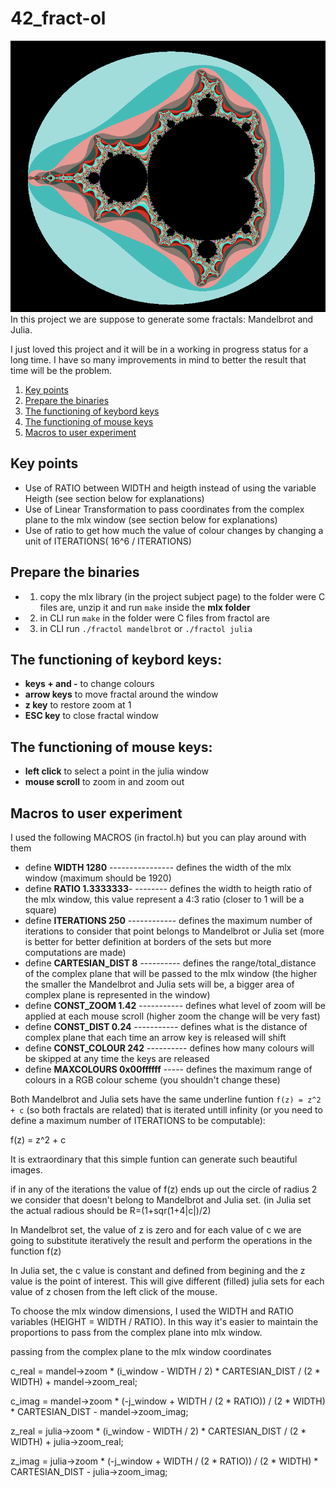 # 42_fract-ol
![](https://github.com/aamaral-42/42_fract-ol/blob/main/mandelbrot_image.png)
In this project we are suppose to generate some fractals: Mandelbrot and Julia.

I just loved this project and it will be in a working in progress status for a long time. I have so many improvements in mind to better the result that time will be the problem.

1. [Key points](#key-points)
1. [Prepare the binaries](#prepare-the-binaries)
2. [The functioning of keybord keys](#the-functioning-of-keybord-keys)
3. [The functioning of mouse keys](#the-functioning-of-mouse-keys)
4. [Macros to user experiment](#macros-to-user-experiment)

## Key points

- Use of RATIO between WIDTH and heigth instead of using the variable Heigth (see section below for explanations)
- Use of Linear Transformation to pass coordinates from the complex plane to the mlx window (see section below for explanations)
- Use of ratio to get how much the value of colour changes by changing a unit of ITERATIONS( 16^6 / ITERATIONS)

##  Prepare the binaries
- 1. copy the mlx library (in the project subject page) to the folder were C files are, unzip it and run ```make``` inside the **mlx folder**
- 2. in CLI run ```make``` in the folder were C files from fractol are
- 3. in CLI run ```./fractol mandelbrot``` or ```./fractol julia```

## **The functioning of keybord keys**:
- **keys + and -**     to change colours
- **arrow keys**       to move fractal around the window
- **z key**             to restore zoom at 1
- **ESC key**           to close fractal window

## **The functioning of mouse keys**:
 - **left click** to select a point in the julia window
 - **mouse scroll** to zoom in and zoom out 

## **Macros to user experiment**
I used the following MACROS (in fractol.h) but you can play around with them

- define **WIDTH 1280** ---------------- defines the width of the mlx window (maximum should be 1920)
- define **RATIO 1.3333333**- -------- defines the width to heigth ratio of the mlx window, this value represent a 4:3 ratio (closer to 1 will be a square)
- define **ITERATIONS 250** ------------ defines the maximum number of iterations to consider that point belongs to Mandelbrot or Julia set (more is better for better definition at borders of the sets but more computations are made)
- define **CARTESIAN_DIST 8** ---------- defines the range/total_distance of the complex plane that will be passed to the mlx window (the higher the smaller the Mandelbrot and Julia sets will be, a bigger area of complex plane is represented in the window)
- define **CONST_ZOOM 1.42** ----------- defines what level of zoom will be applied at each mouse scroll (higher zoom the change will be very fast)
- define **CONST_DIST 0.24** ----------- defines what is the distance of complex plane that each time an arrow key is released will shift 
- define **CONST_COLOUR 242** ---------- defines how many colours will be skipped at any time the keys are released
- define **MAXCOLOURS 0x00ffffff** ----- defines the maximum range of colours in a RGB colour scheme (you shouldn't change these)




Both Mandelbrot and Julia sets have the same underline funtion ```f(z) = z^2 + c``` (so both fractals are related) that is iterated untill infinity (or you need to define a maximum number of ITERATIONS to be computable):

f(z) = z^2 + c

It is extraordinary that this simple funtion can generate such beautiful images.

if in any of the iterations the value of f(z) ends up out the circle of radius 2 we consider that doesn't belong to Mandelbrot and Julia set. (in Julia set the actual radious should be R=(1+sqr(1+4|c|)/2)

In Mandelbrot set, the value of z is zero and for each value of c we are going to substitute iteratively the result and perform the operations in the function f(z)

In Julia set, the c value is constant and defined from begining and the z value is the point of interest. This will give different (filled) julia sets
 for each value of z chosen from the left click of the mouse.

To choose the mlx window dimensions, I used the WIDTH and RATIO variables (HEIGHT = WIDTH / RATIO). In this way it's easier to maintain the proportions to pass from the complex plane into mlx window. 

passing from the complex plane to the mlx window coordinates

c_real = mandel->zoom * (i_window - WIDTH / 2) * CARTESIAN_DIST / (2 * WIDTH) + mandel->zoom_real;

c_imag = mandel->zoom * (-j_window + WIDTH / (2 * RATIO)) / (2 * WIDTH) * CARTESIAN_DIST - mandel->zoom_imag;


z_real = julia->zoom * (i_window - WIDTH / 2) * CARTESIAN_DIST / (2 * WIDTH) + julia->zoom_real;

z_imag = julia->zoom * (-j_window + WIDTH / (2 * RATIO)) / (2 * WIDTH) * CARTESIAN_DIST - julia->zoom_imag;


